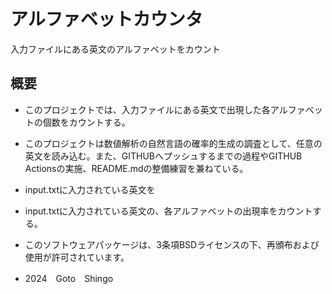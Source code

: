 # アルファベットカウンタ

入力ファイルにある英文のアルファベットをカウント

## 概要

- このプロジェクトでは、入力ファイルにある英文で出現した各アルファベットの個数をカウントする。 
- このプロジェクトは数値解析の自然言語の確率的生成の調査として、任意の英文を読み込む。また、GITHUBへプッシュするまでの過程やGITHUB Actionsの実施、README.mdの整備練習を兼ねている。
- input.txtに入力されている英文を
- input.txtに入力されている英文の、各アルファベットの出現率をカウントする。

- このソフトウェアパッケージは、3条項BSDライセンスの下、再頒布および使用が許可されています。
- 2024　Goto　Shingo
